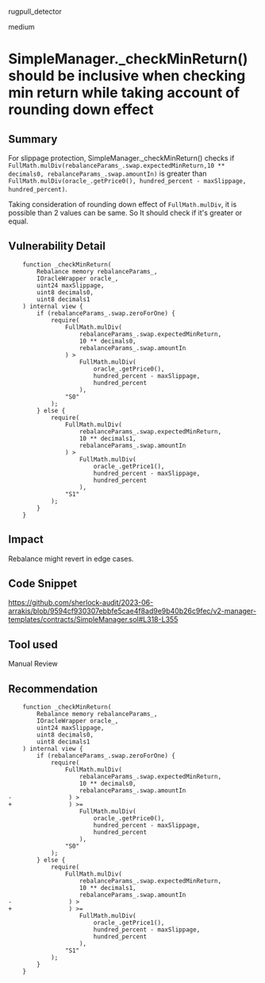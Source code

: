 rugpull_detector

medium

# SimpleManager._checkMinReturn() should be inclusive when checking min return while taking account of rounding down effect

## Summary
For slippage protection, SimpleManager._checkMinReturn() checks if `FullMath.mulDiv(rebalanceParams_.swap.expectedMinReturn,10 ** decimals0, rebalanceParams_.swap.amountIn)` is greater than `FullMath.mulDiv(oracle_.getPrice0(), hundred_percent - maxSlippage, hundred_percent)`.


Taking consideration of rounding down effect of `FullMath.mulDiv`, it is possible than 2 values can be same.
So It should check if it's greater or equal.

## Vulnerability Detail
```solidity
    function _checkMinReturn(
        Rebalance memory rebalanceParams_,
        IOracleWrapper oracle_,
        uint24 maxSlippage,
        uint8 decimals0,
        uint8 decimals1
    ) internal view {
        if (rebalanceParams_.swap.zeroForOne) {
            require(
                FullMath.mulDiv(
                    rebalanceParams_.swap.expectedMinReturn,
                    10 ** decimals0,
                    rebalanceParams_.swap.amountIn
                ) >
                    FullMath.mulDiv(
                        oracle_.getPrice0(),
                        hundred_percent - maxSlippage,
                        hundred_percent
                    ),
                "S0"
            );
        } else {
            require(
                FullMath.mulDiv(
                    rebalanceParams_.swap.expectedMinReturn,
                    10 ** decimals1,
                    rebalanceParams_.swap.amountIn
                ) >
                    FullMath.mulDiv(
                        oracle_.getPrice1(),
                        hundred_percent - maxSlippage,
                        hundred_percent
                    ),
                "S1"
            );
        }
    }
```
## Impact
Rebalance might revert in edge cases.

## Code Snippet
https://github.com/sherlock-audit/2023-06-arrakis/blob/9594cf930307ebbfe5cae4f8ad9e9b40b26c9fec/v2-manager-templates/contracts/SimpleManager.sol#L318-L355

## Tool used

Manual Review

## Recommendation
```solidity
    function _checkMinReturn(
        Rebalance memory rebalanceParams_,
        IOracleWrapper oracle_,
        uint24 maxSlippage,
        uint8 decimals0,
        uint8 decimals1
    ) internal view {
        if (rebalanceParams_.swap.zeroForOne) {
            require(
                FullMath.mulDiv(
                    rebalanceParams_.swap.expectedMinReturn,
                    10 ** decimals0,
                    rebalanceParams_.swap.amountIn
-                ) >
+                ) >=
                    FullMath.mulDiv(
                        oracle_.getPrice0(),
                        hundred_percent - maxSlippage,
                        hundred_percent
                    ),
                "S0"
            );
        } else {
            require(
                FullMath.mulDiv(
                    rebalanceParams_.swap.expectedMinReturn,
                    10 ** decimals1,
                    rebalanceParams_.swap.amountIn
-                ) >
+                ) >=
                    FullMath.mulDiv(
                        oracle_.getPrice1(),
                        hundred_percent - maxSlippage,
                        hundred_percent
                    ),
                "S1"
            );
        }
    }
```